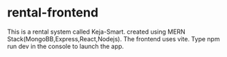 # rental-frontend
This is a rental system called Keja-Smart.
created using MERN Stack(MongoBB,Express,React,Nodejs).
The frontend uses vite.
Type npm run dev in the console to launch the app.
